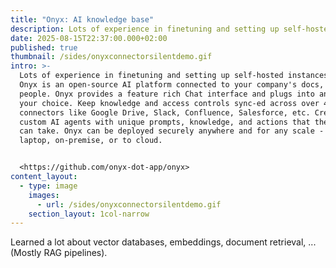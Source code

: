 ```yaml
---
title: "Onyx: AI knowledge base"
description: Lots of experience in finetuning and setting up self-hosted instances of Onyx.
date: 2025-08-15T22:37:00.000+02:00
published: true
thumbnail: /sides/onyxconnectorsilentdemo.gif
intro: >-
  Lots of experience in finetuning and setting up self-hosted instances of Onyx.
  Onyx is an open-source AI platform connected to your company's docs, apps, and
  people. Onyx provides a feature rich Chat interface and plugs into any LLM of
  your choice. Keep knowledge and access controls sync-ed across over 40
  connectors like Google Drive, Slack, Confluence, Salesforce, etc. Create
  custom AI agents with unique prompts, knowledge, and actions that the agents
  can take. Onyx can be deployed securely anywhere and for any scale - on a
  laptop, on-premise, or to cloud.


  <https://github.com/onyx-dot-app/onyx>
content_layout:
  - type: image
    images:
      - url: /sides/onyxconnectorsilentdemo.gif
    section_layout: 1col-narrow
---
```

Learned a lot about vector databases, embeddings, document retrieval, ... (Mostly RAG pipelines).
